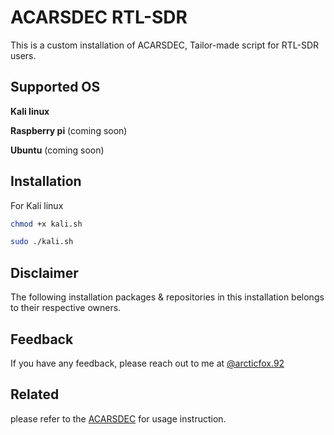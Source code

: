 
# ACARSDEC RTL-SDR

This is a custom installation of ACARSDEC, Tailor-made script for 
RTL-SDR users.


## Supported OS

**Kali linux**

**Raspberry pi** (coming soon)

**Ubuntu** (coming soon)

## Installation

For Kali linux

```bash
chmod +x kali.sh
```

 ```bash
sudo ./kali.sh
```   
## Disclaimer
The following installation packages & repositories in this installation belongs to their respective owners.


## Feedback

If you have any feedback, please reach out to me at [@arcticfox.92](https://www.instagram.com/arcticfox.92/)


## Related

please refer to the [ACARSDEC](https://github.com/TLeconte/acarsdec) for usage instruction.

